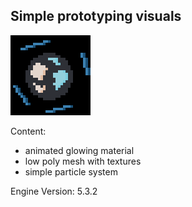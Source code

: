 ## Simple prototyping visuals

![baner](Resources/Icon128.png)

Content:
 - animated glowing material
 - low poly mesh with textures
 - simple particle system

Engine Version: 5.3.2